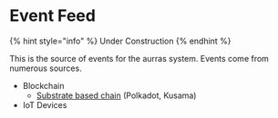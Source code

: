 # Event Feed

{% hint style="info" %}
Under Construction
{% endhint %}

This is the source of events for the aurras system. Events come from numerous sources.

* Blockchain
  * [Substrate based chain](substrate-event-feed/) \(Polkadot, Kusama\)
* IoT Devices

